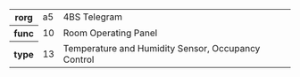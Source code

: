 <table>
    <tr>
      <th>rorg</th>
      <td>a5</td>
      <td>4BS Telegram</td>
    </tr>
    <tr>
      <th>func</th>
      <td>10</td>
      <td>Room Operating Panel</td>
    </tr>
    <tr>
      <th>type</th>
      <td>13</td>
      <td>Temperature and Humidity Sensor, Occupancy Control</td>
    </tr>
  </table>
